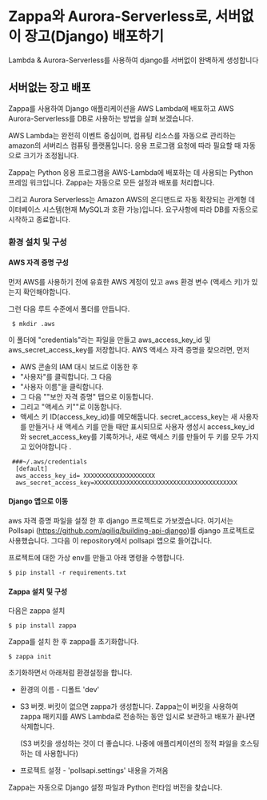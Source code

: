 # Zappa와 Aurora-Serverless로, 서버없이 장고(Django) 배포하기

Lambda & Aurora-Serverless를 사용하여 django를 서버없이 완벽하게 생성합니다



## 서버없는 장고 배포

Zappa를 사용하여 Django 애플리케이션을 AWS Lambda에 배포하고 AWS Aurora-Serverless를 DB로 사용하는 방법을 살펴 보겠습니다.

AWS Lambda는 완전히 이벤트 중심이며, 컴퓨팅 리소스를 자동으로 관리하는 amazon의 서버리스 컴퓨팅 플랫폼입니다. 응용 프로그램 요청에 따라 필요할 때 자동으로 크기가 조정됩니다.

Zappa는 Python 응용 프로그램을 AWS-Lambda에 배포하는 데 사용되는 Python 프레임 워크입니다. Zappa는 자동으로 모든 설정과 배포를 처리합니다.

그리고 Aurora Serverless는 Amazon AWS의 온디맨드로 자동 확장되는 관계형 데이터베이스 시스템(현재 MySQL과 호환 가능)입니다. 요구사항에 따라 DB를 자동으로 시작하고 종료합니다.



### 환경 설치 및 구성
#### AWS 자격 증명 구성
먼저 AWS를 사용하기 전에 유효한 AWS 계정이 있고 aws 환경 변수 (액세스 키)가 있는지 확인해야합니다.

그런 다음 루트 수준에서 폴더를 만듭니다.

``` shell
 $ mkdir .aws
```

이 폴더에 "credentials"라는 파일을 만들고 aws_access_key_id 및 aws_secret_access_key를 저장합니다.  AWS 액세스 자격 증명을 찾으려면, 먼저

- AWS 콘솔의 IAM 대시 보드로 이동한 후
- "사용자"를 클릭합니다. 그 다음
- "사용자 이름"을 클릭합니다.
- 그 다음 ""보안 자격 증명" 탭으로 이동합니다.
- 그리고 "액세스 키""로 이동합니다.
- 액세스 키 ID(access_key_id)를 메모해둡니다. secret_access_key는 새 사용자를 만들거나 새 액세스 키를 만들 때만 표시되므로 사용자 생성시 access_key_id와 secret_access_key를 기록하거나, 새로 액세스 키를 만들어 두 키를 모두 가지고 있어야합니다 .

``` shell
 ###~/.aws/credentials
  [default]
  aws_access_key_id= XXXXXXXXXXXXXXXXXXXX
  aws_secret_access_key=XXXXXXXXXXXXXXXXXXXXXXXXXXXXXXXXXXXXXXXX
```



#### Django 앱으로 이동

aws 자격 증명 파일을 설정 한 후 django 프로젝트로 가보겠습니다. 여기서는 Pollsapi (https://github.com/agiliq/building-api-django)를 django 프로젝트로 사용했습니다. 그다음 이 repository에서 pollsapi 앱으로 들어갑니다.

프로젝트에 대한 가상 env를 만들고 아래 명령을 수행합니다.

```
$ pip install -r requirements.txt
```



#### Zappa 설치 및 구성

다음은 zappa 설치

```shell
$ pip install zappa
```

Zappa를 설치 한 후 zappa를 초기화합니다.

```shell
$ zappa init
```

초기화하면서 아래처럼 환경설정을 합니다.

- 환경의 이름 - 디폴트 'dev'

- S3 버켓. 버킷이 없으면 zappa가 생성합니다. Zappa는이 버킷을 사용하여 zappa 패키지를 AWS Lambda로 전송하는 동안 임시로 보관하고 배포가 끝나면 삭제합니다.

  (S3 버킷을 생성하는 것이 더 좋습니다. 나중에 애플리케이션의 정적 파일을 호스팅하는 데 사용합니다)

- 프로젝트 설정 - 'pollsapi.settings' 내용을 가져옴

  

Zappa는 자동으로 Django 설정 파일과 Python 런타임 버전을 찾습니다.







